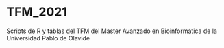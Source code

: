 # TFM_2021
Scripts de R y tablas del TFM del Master Avanzado en Bioinformática de la Universidad Pablo de Olavide
